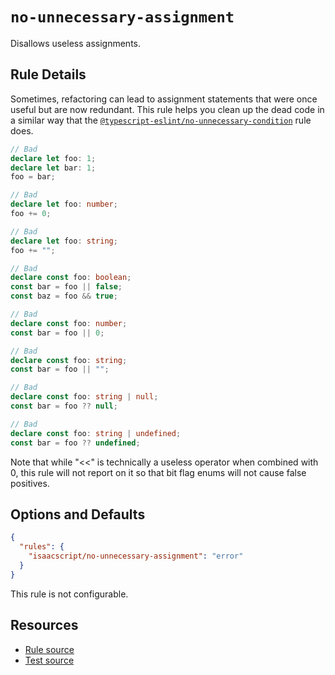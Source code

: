 # `no-unnecessary-assignment`

Disallows useless assignments.

## Rule Details

Sometimes, refactoring can lead to assignment statements that were once useful but are now redundant. This rule helps you clean up the dead code in a similar way that the [`@typescript-eslint/no-unnecessary-condition`](https://typescript-eslint.io/rules/no-unnecessary-condition/) rule does.

```ts
// Bad
declare let foo: 1;
declare let bar: 1;
foo = bar;

// Bad
declare let foo: number;
foo += 0;

// Bad
declare let foo: string;
foo += "";

// Bad
declare const foo: boolean;
const bar = foo || false;
const baz = foo && true;

// Bad
declare const foo: number;
const bar = foo || 0;

// Bad
declare const foo: string;
const bar = foo || "";

// Bad
declare const foo: string | null;
const bar = foo ?? null;

// Bad
declare const foo: string | undefined;
const bar = foo ?? undefined;
```

Note that while "<<" is technically a useless operator when combined with 0, this rule will not report on it so that bit flag enums will not cause false positives.

## Options and Defaults

```json
{
  "rules": {
    "isaacscript/no-unnecessary-assignment": "error"
  }
}
```

This rule is not configurable.

## Resources

- [Rule source](../../src/rules/no-unnecessary-assignment.ts)
- [Test source](../../tests/rules/no-unnecessary-assignment.test.ts)
